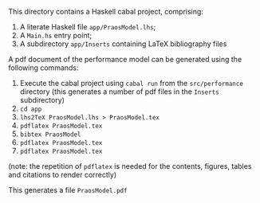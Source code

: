 This directory contains a Haskell cabal project, comprising:
1. A literate Haskell file `app/PraosModel.lhs`;
2. A `Main.hs` entry point;
3. A subdirectory `app/Inserts` containing LaTeX bibliography files

A pdf document of the performance model can be generated using the following commands:

1. Execute the cabal project using `cabal run` from the `src/performance` directory (this generates a number of pdf files in the `Inserts` subdirectory)
2. `cd app` 
3. `lhs2TeX PraosModel.lhs > PraosModel.tex`   
4. `pdflatex PraosModel.tex` 
5. `bibtex PraosModel`
6. `pdflatex PraosModel.tex`
7. `pdflatex PraosModel.tex`

(note: the repetition of `pdflatex` is needed for the contents, figures, tables and citations to render correctly)

This generates a file `PraosModel.pdf`